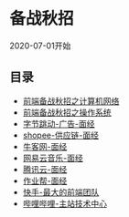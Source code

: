# 备战秋招
2020-07-01开始

## 目录
* [前端备战秋招之计算机网络](./Internet.md)
* [前端备战秋招之操作系统](./os.md)
* [字节跳动-广告-面经](./bytedance.md)
* [shopee-供应链-面经](./shopee.md)
* [牛客网-面经](./nowcoder.md)
* [网易云音乐-面经](./cloudmusic.md)
* [腾讯云-面经](./txcloud.md)
* [作业帮-面经](./zyb.md)
* [快手-最大的前端团队](./ks.md)
* [哔哩哔哩-主站技术中心](./blibili.md)

<tongji/>